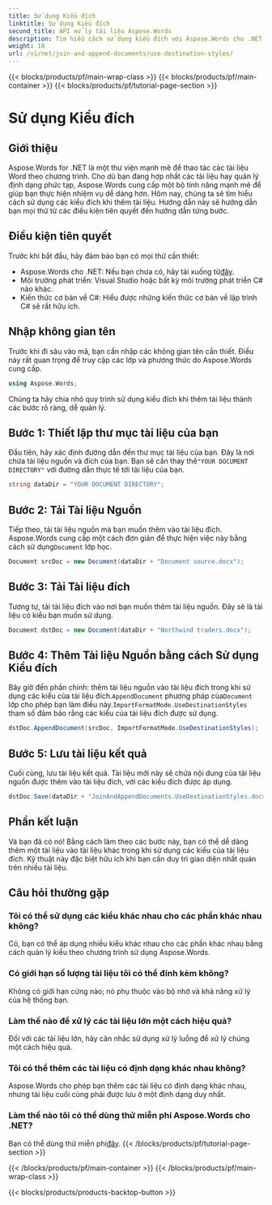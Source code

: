 ```yaml
---
title: Sử dụng Kiểu đích
linktitle: Sử dụng Kiểu đích
second_title: API xử lý tài liệu Aspose.Words
description: Tìm hiểu cách sử dụng kiểu đích với Aspose.Words cho .NET để thêm tài liệu một cách liền mạch trong khi vẫn duy trì định dạng nhất quán.
weight: 10
url: /vi/net/join-and-append-documents/use-destination-styles/
---
```


{{< blocks/products/pf/main-wrap-class >}}
{{< blocks/products/pf/main-container >}}
{{< blocks/products/pf/tutorial-page-section >}}

# Sử dụng Kiểu đích

## Giới thiệu

Aspose.Words for .NET là một thư viện mạnh mẽ để thao tác các tài liệu Word theo chương trình. Cho dù bạn đang hợp nhất các tài liệu hay quản lý định dạng phức tạp, Aspose.Words cung cấp một bộ tính năng mạnh mẽ để giúp bạn thực hiện nhiệm vụ dễ dàng hơn. Hôm nay, chúng ta sẽ tìm hiểu cách sử dụng các kiểu đích khi thêm tài liệu. Hướng dẫn này sẽ hướng dẫn bạn mọi thứ từ các điều kiện tiên quyết đến hướng dẫn từng bước.

## Điều kiện tiên quyết

Trước khi bắt đầu, hãy đảm bảo bạn có mọi thứ cần thiết:

-  Aspose.Words cho .NET: Nếu bạn chưa có, hãy tải xuống từ[đây](https://releases.aspose.com/words/net/).
- Môi trường phát triển: Visual Studio hoặc bất kỳ môi trường phát triển C# nào khác.
- Kiến thức cơ bản về C#: Hiểu được những kiến thức cơ bản về lập trình C# sẽ rất hữu ích.

## Nhập không gian tên

Trước khi đi sâu vào mã, bạn cần nhập các không gian tên cần thiết. Điều này rất quan trọng để truy cập các lớp và phương thức do Aspose.Words cung cấp.

```csharp
using Aspose.Words;
```

Chúng ta hãy chia nhỏ quy trình sử dụng kiểu đích khi thêm tài liệu thành các bước rõ ràng, dễ quản lý.

## Bước 1: Thiết lập thư mục tài liệu của bạn

 Đầu tiên, hãy xác định đường dẫn đến thư mục tài liệu của bạn. Đây là nơi chứa tài liệu nguồn và đích của bạn. Bạn sẽ cần thay thế`"YOUR DOCUMENT DIRECTORY"` với đường dẫn thực tế tới tài liệu của bạn.

```csharp
string dataDir = "YOUR DOCUMENT DIRECTORY";
```

## Bước 2: Tải Tài liệu Nguồn

Tiếp theo, tải tài liệu nguồn mà bạn muốn thêm vào tài liệu đích. Aspose.Words cung cấp một cách đơn giản để thực hiện việc này bằng cách sử dụng`Document` lớp học.

```csharp
Document srcDoc = new Document(dataDir + "Document source.docx");
```

## Bước 3: Tải Tài liệu đích

Tương tự, tải tài liệu đích vào nơi bạn muốn thêm tài liệu nguồn. Đây sẽ là tài liệu có kiểu bạn muốn sử dụng.

```csharp
Document dstDoc = new Document(dataDir + "Northwind traders.docx");
```

## Bước 4: Thêm Tài liệu Nguồn bằng cách Sử dụng Kiểu đích

 Bây giờ đến phần chính: thêm tài liệu nguồn vào tài liệu đích trong khi sử dụng các kiểu của tài liệu đích.`AppendDocument` phương pháp của`Document` lớp cho phép bạn làm điều này.`ImportFormatMode.UseDestinationStyles` tham số đảm bảo rằng các kiểu của tài liệu đích được sử dụng.

```csharp
dstDoc.AppendDocument(srcDoc, ImportFormatMode.UseDestinationStyles);
```

## Bước 5: Lưu tài liệu kết quả

Cuối cùng, lưu tài liệu kết quả. Tài liệu mới này sẽ chứa nội dung của tài liệu nguồn được thêm vào tài liệu đích, với các kiểu đích được áp dụng.

```csharp
dstDoc.Save(dataDir + "JoinAndAppendDocuments.UseDestinationStyles.docx");
```

## Phần kết luận

Và bạn đã có nó! Bằng cách làm theo các bước này, bạn có thể dễ dàng thêm một tài liệu vào tài liệu khác trong khi sử dụng các kiểu của tài liệu đích. Kỹ thuật này đặc biệt hữu ích khi bạn cần duy trì giao diện nhất quán trên nhiều tài liệu.

## Câu hỏi thường gặp

### Tôi có thể sử dụng các kiểu khác nhau cho các phần khác nhau không?
Có, bạn có thể áp dụng nhiều kiểu khác nhau cho các phần khác nhau bằng cách quản lý kiểu theo chương trình sử dụng Aspose.Words.

### Có giới hạn số lượng tài liệu tôi có thể đính kèm không?
Không có giới hạn cứng nào; nó phụ thuộc vào bộ nhớ và khả năng xử lý của hệ thống bạn.

### Làm thế nào để xử lý các tài liệu lớn một cách hiệu quả?
Đối với các tài liệu lớn, hãy cân nhắc sử dụng xử lý luồng để xử lý chúng một cách hiệu quả.

### Tôi có thể thêm các tài liệu có định dạng khác nhau không?
Aspose.Words cho phép bạn thêm các tài liệu có định dạng khác nhau, nhưng tài liệu cuối cùng phải được lưu ở một định dạng duy nhất.

### Làm thế nào tôi có thể dùng thử miễn phí Aspose.Words cho .NET?
 Bạn có thể dùng thử miễn phí[đây](https://releases.aspose.com/).
{{< /blocks/products/pf/tutorial-page-section >}}

{{< /blocks/products/pf/main-container >}}
{{< /blocks/products/pf/main-wrap-class >}}

{{< blocks/products/products-backtop-button >}}
